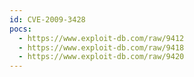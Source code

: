 ```yaml
---
id: CVE-2009-3428
pocs:
  - https://www.exploit-db.com/raw/9412
  - https://www.exploit-db.com/raw/9418
  - https://www.exploit-db.com/raw/9420
---
```

